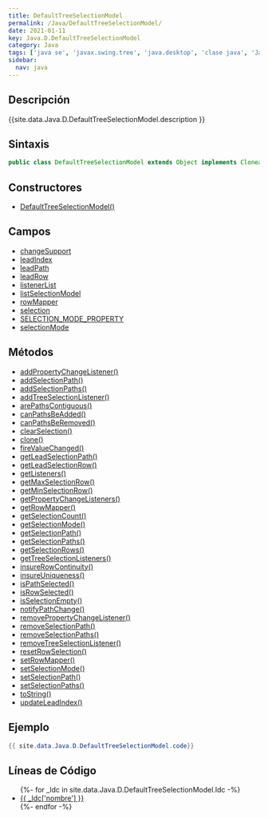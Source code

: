 ```yaml
---
title: DefaultTreeSelectionModel
permalink: /Java/DefaultTreeSelectionModel/
date: 2021-01-11
key: Java.D.DefaultTreeSelectionModel
category: Java
tags: ['java se', 'javax.swing.tree', 'java.desktop', 'clase java', 'Java 1.0']
sidebar: 
  nav: java
---
```


## Descripción
{{site.data.Java.D.DefaultTreeSelectionModel.description }}

## Sintaxis
~~~java
public class DefaultTreeSelectionModel extends Object implements Cloneable, Serializable, TreeSelectionModel
~~~

## Constructores
* [DefaultTreeSelectionModel()](/Java/DefaultTreeSelectionModel/DefaultTreeSelectionModel/)

## Campos
* [changeSupport](/Java/DefaultTreeSelectionModel/changeSupport)
* [leadIndex](/Java/DefaultTreeSelectionModel/leadIndex)
* [leadPath](/Java/DefaultTreeSelectionModel/leadPath)
* [leadRow](/Java/DefaultTreeSelectionModel/leadRow)
* [listenerList](/Java/DefaultTreeSelectionModel/listenerList)
* [listSelectionModel](/Java/DefaultTreeSelectionModel/listSelectionModel)
* [rowMapper](/Java/DefaultTreeSelectionModel/rowMapper)
* [selection](/Java/DefaultTreeSelectionModel/selection)
* [SELECTION_MODE_PROPERTY](/Java/DefaultTreeSelectionModel/SELECTION_MODE_PROPERTY)
* [selectionMode](/Java/DefaultTreeSelectionModel/selectionMode)

## Métodos
* [addPropertyChangeListener()](/Java/DefaultTreeSelectionModel/addPropertyChangeListener)
* [addSelectionPath()](/Java/DefaultTreeSelectionModel/addSelectionPath)
* [addSelectionPaths()](/Java/DefaultTreeSelectionModel/addSelectionPaths)
* [addTreeSelectionListener()](/Java/DefaultTreeSelectionModel/addTreeSelectionListener)
* [arePathsContiguous()](/Java/DefaultTreeSelectionModel/arePathsContiguous)
* [canPathsBeAdded()](/Java/DefaultTreeSelectionModel/canPathsBeAdded)
* [canPathsBeRemoved()](/Java/DefaultTreeSelectionModel/canPathsBeRemoved)
* [clearSelection()](/Java/DefaultTreeSelectionModel/clearSelection)
* [clone()](/Java/DefaultTreeSelectionModel/clone)
* [fireValueChanged()](/Java/DefaultTreeSelectionModel/fireValueChanged)
* [getLeadSelectionPath()](/Java/DefaultTreeSelectionModel/getLeadSelectionPath)
* [getLeadSelectionRow()](/Java/DefaultTreeSelectionModel/getLeadSelectionRow)
* [getListeners()](/Java/DefaultTreeSelectionModel/getListeners)
* [getMaxSelectionRow()](/Java/DefaultTreeSelectionModel/getMaxSelectionRow)
* [getMinSelectionRow()](/Java/DefaultTreeSelectionModel/getMinSelectionRow)
* [getPropertyChangeListeners()](/Java/DefaultTreeSelectionModel/getPropertyChangeListeners)
* [getRowMapper()](/Java/DefaultTreeSelectionModel/getRowMapper)
* [getSelectionCount()](/Java/DefaultTreeSelectionModel/getSelectionCount)
* [getSelectionMode()](/Java/DefaultTreeSelectionModel/getSelectionMode)
* [getSelectionPath()](/Java/DefaultTreeSelectionModel/getSelectionPath)
* [getSelectionPaths()](/Java/DefaultTreeSelectionModel/getSelectionPaths)
* [getSelectionRows()](/Java/DefaultTreeSelectionModel/getSelectionRows)
* [getTreeSelectionListeners()](/Java/DefaultTreeSelectionModel/getTreeSelectionListeners)
* [insureRowContinuity()](/Java/DefaultTreeSelectionModel/insureRowContinuity)
* [insureUniqueness()](/Java/DefaultTreeSelectionModel/insureUniqueness)
* [isPathSelected()](/Java/DefaultTreeSelectionModel/isPathSelected)
* [isRowSelected()](/Java/DefaultTreeSelectionModel/isRowSelected)
* [isSelectionEmpty()](/Java/DefaultTreeSelectionModel/isSelectionEmpty)
* [notifyPathChange()](/Java/DefaultTreeSelectionModel/notifyPathChange)
* [removePropertyChangeListener()](/Java/DefaultTreeSelectionModel/removePropertyChangeListener)
* [removeSelectionPath()](/Java/DefaultTreeSelectionModel/removeSelectionPath)
* [removeSelectionPaths()](/Java/DefaultTreeSelectionModel/removeSelectionPaths)
* [removeTreeSelectionListener()](/Java/DefaultTreeSelectionModel/removeTreeSelectionListener)
* [resetRowSelection()](/Java/DefaultTreeSelectionModel/resetRowSelection)
* [setRowMapper()](/Java/DefaultTreeSelectionModel/setRowMapper)
* [setSelectionMode()](/Java/DefaultTreeSelectionModel/setSelectionMode)
* [setSelectionPath()](/Java/DefaultTreeSelectionModel/setSelectionPath)
* [setSelectionPaths()](/Java/DefaultTreeSelectionModel/setSelectionPaths)
* [toString()](/Java/DefaultTreeSelectionModel/toString)
* [updateLeadIndex()](/Java/DefaultTreeSelectionModel/updateLeadIndex)

## Ejemplo
~~~java
{{ site.data.Java.D.DefaultTreeSelectionModel.code}}
~~~

## Líneas de Código
<ul>
{%- for _ldc in site.data.Java.D.DefaultTreeSelectionModel.ldc -%}
   <li>
       <a href="{{_ldc['url'] }}">{{ _ldc['nombre'] }}</a>
   </li>
{%- endfor -%}
</ul>
